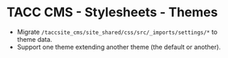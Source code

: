 # TACC CMS - Stylesheets - Themes

- Migrate `/taccsite_cms/site_shared/css/src/_imports/settings/*` to theme data.
- Support one theme extending another theme (the default or another).
